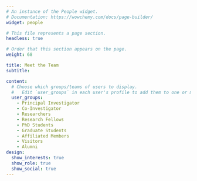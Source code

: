```yaml
---
# An instance of the People widget.
# Documentation: https://wowchemy.com/docs/page-builder/
widget: people

# This file represents a page section.
headless: true

# Order that this section appears on the page.
weight: 68

title: Meet the Team
subtitle:

content:
  # Choose which groups/teams of users to display.
  #   Edit `user_groups` in each user's profile to add them to one or more of these groups.
  user_groups:
    - Principal Investigator 
    - Co-Investigator
    - Researchers
    - Research Fellows
    - PhD Students
    - Graduate Students
    - Affiliated Members
    - Visitors
    - Alumni
design:
  show_interests: true
  show_role: true
  show_social: true
---
```

